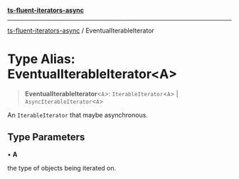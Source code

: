 [**ts-fluent-iterators-async**](../README.md)

---

[ts-fluent-iterators-async](../README.md) / EventualIterableIterator

# Type Alias: EventualIterableIterator\<A\>

> **EventualIterableIterator**\<`A`\>: `IterableIterator`\<`A`\> \| `AsyncIterableIterator`\<`A`\>

An `IterableIterator` that maybe asynchronous.

## Type Parameters

• **A**

the type of objects being iterated on.
